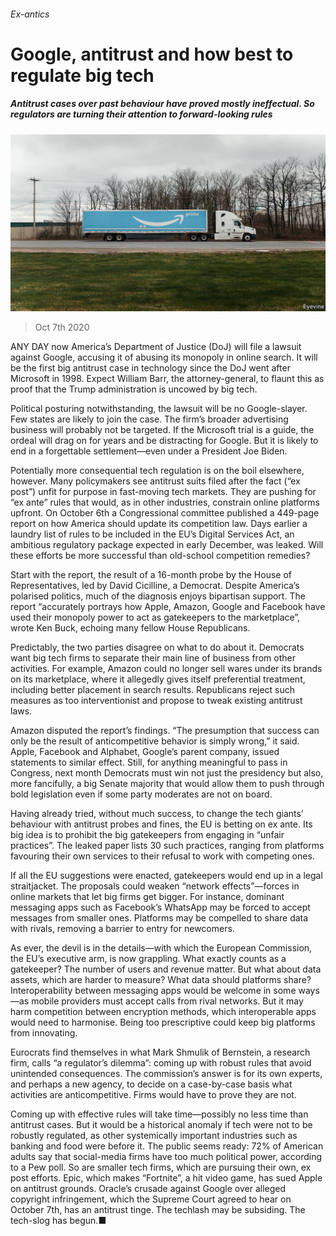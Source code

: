 ###### Ex-antics

# Google, antitrust and how best to regulate big tech 

##### Antitrust cases over past behaviour have proved mostly ineffectual. So regulators are turning their attention to forward-looking rules 

![image](images/20201010_WBP502.jpg) 

> Oct 7th 2020 


ANY DAY now America’s Department of Justice (DoJ) will file a lawsuit against Google, accusing it of abusing its monopoly in online search. It will be the first big antitrust case in technology since the DoJ went after Microsoft in 1998. Expect William Barr, the attorney-general, to flaunt this as proof that the Trump administration is uncowed by big tech.


Political posturing notwithstanding, the lawsuit will be no Google-slayer. Few states are likely to join the case. The firm’s broader advertising business will probably not be targeted. If the Microsoft trial is a guide, the ordeal will drag on for years and be distracting for Google. But it is likely to end in a forgettable settlement—even under a President Joe Biden.



Potentially more consequential tech regulation is on the boil elsewhere, however. Many policymakers see antitrust suits filed after the fact (“ex post”) unfit for purpose in fast-moving tech markets. They are pushing for “ex ante” rules that would, as in other industries, constrain online platforms upfront. On October 6th a Congressional committee published a 449-page report on how America should update its competition law. Days earlier a laundry list of rules to be included in the EU’s Digital Services Act, an ambitious regulatory package expected in early December, was leaked. Will these efforts be more successful than old-school competition remedies?


Start with the report, the result of a 16-month probe by the House of Representatives, led by David Cicilline, a Democrat. Despite America’s polarised politics, much of the diagnosis enjoys bipartisan support. The report “accurately portrays how Apple, Amazon, Google and Facebook have used their monopoly power to act as gatekeepers to the marketplace”, wrote Ken Buck, echoing many fellow House Republicans.


Predictably, the two parties disagree on what to do about it. Democrats want big tech firms to separate their main line of business from other activities. For example, Amazon could no longer sell wares under its brands on its marketplace, where it allegedly gives itself preferential treatment, including better placement in search results. Republicans reject such measures as too interventionist and propose to tweak existing antitrust laws.


Amazon disputed the report’s findings. “The presumption that success can only be the result of anticompetitive behavior is simply wrong,” it said. Apple, Facebook and Alphabet, Google’s parent company, issued statements to similar effect. Still, for anything meaningful to pass in Congress, next month Democrats must win not just the presidency but also, more fancifully, a big Senate majority that would allow them to push through bold legislation even if some party moderates are not on board.


Having already tried, without much success, to change the tech giants’ behaviour with antitrust probes and fines, the EU is betting on ex ante. Its big idea is to prohibit the big gatekeepers from engaging in “unfair practices”. The leaked paper lists 30 such practices, ranging from platforms favouring their own services to their refusal to work with competing ones.


If all the EU suggestions were enacted, gatekeepers would end up in a legal straitjacket. The proposals could weaken “network effects”—forces in online markets that let big firms get bigger. For instance, dominant messaging apps such as Facebook’s WhatsApp may be forced to accept messages from smaller ones. Platforms may be compelled to share data with rivals, removing a barrier to entry for newcomers.


As ever, the devil is in the details—with which the European Commission, the EU’s executive arm, is now grappling. What exactly counts as a gatekeeper? The number of users and revenue matter. But what about data assets, which are harder to measure? What data should platforms share? Interoperability between messaging apps would be welcome in some ways—as mobile providers must accept calls from rival networks. But it may harm competition between encryption methods, which interoperable apps would need to harmonise. Being too prescriptive could keep big platforms from innovating.


Eurocrats find themselves in what Mark Shmulik of Bernstein, a research firm, calls “a regulator’s dilemma”: coming up with robust rules that avoid unintended consequences. The commission’s answer is for its own experts, and perhaps a new agency, to decide on a case-by-case basis what activities are anticompetitive. Firms would have to prove they are not.


Coming up with effective rules will take time—possibly no less time than antitrust cases. But it would be a historical anomaly if tech were not to be robustly regulated, as other systemically important industries such as banking and food were before it. The public seems ready: 72% of American adults say that social-media firms have too much political power, according to a Pew poll. So are smaller tech firms, which are pursuing their own, ex post efforts. Epic, which makes “Fortnite”, a hit video game, has sued Apple on antitrust grounds. Oracle’s crusade against Google over alleged copyright infringement, which the Supreme Court agreed to hear on October 7th, has an antitrust tinge. The techlash may be subsiding. The tech-slog has begun.■

